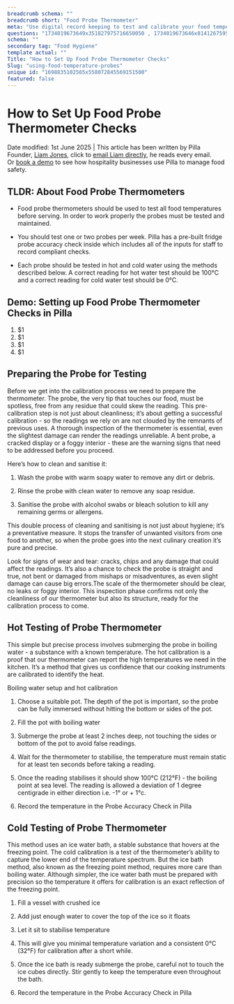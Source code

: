 ```yaml
---
breadcrumb schema: ""
breadcrumb short: "Food Probe Thermometer"
meta: "Use digital record keeping to test and calibrate your food temperature probes. "
questions: "1734019673649x351827975716650050 , 1734019673646x814126759514640600 , 1734019668802x878299645490529000 , 1734019668737x716752198749315300 , 1734019668719x809232086135337100 , 1734019668720x264208347797424200 , 1734019668712x605693406275106000 , 1734019664111x807757715247392500 , 1734019663903x942661327946382100 , 1734019663898x731775003404538500 , 1734019663896x902012637296258000 , 1734019663810x673205654116870300 , 1734019659041x170404359994106980 , 1734019658778x115786853590387420"
schema: ""
secondary tag: "Food Hygiene"
template actual: ""
Title: "How to Set Up Food Probe Thermometer Checks"
Slug: "using-food-temperature-probes"
unique id: "1698835102565x558072845569151500"
featured: false
---
```


# How to Set Up Food Probe Thermometer Checks

 Date modified: 1st June 2025 | This article has been written by Pilla Founder,&nbsp;[Liam Jones](https://yourpilla.com/profile/liam-jones), click to&nbsp;[email Liam directly](mailto:liam@yourpilla.com), he reads every email. Or&nbsp;[book a demo](https://calendly.com/pilla/demo)&nbsp;to see how hospitality businesses use Pilla to manage food safety.

 ## TLDR: About&nbsp;Food Probe Thermometers

 - Food probe thermometers should be used to test all food temperatures before serving. In order to work properly the probes must be tested and maintained.

 - You should test one or two probes per week.&nbsp;Pilla has a pre-built fridge probe accuracy check inside which includes all of the inputs for staff to record compliant checks.
- Each probe should be tested in hot and cold water using the methods described below. A correct reading for hot water test should be&nbsp;100°C and a correct reading for cold water test should be&nbsp;0°C.

 ## Demo: Setting up Food Probe Thermometer Checks in Pilla

 1. $1
2. $1
3. $1
4. $1

  ## Preparing the Probe for Testing&nbsp;

 Before we get into the calibration process we need to prepare the thermometer. The probe, the very tip that touches our food, must be spotless, free from any residue that could skew the reading. This pre-calibration step is not just about cleanliness; it’s about getting a successful calibration - so the readings we rely on are not clouded by the remnants of previous uses.
 A thorough inspection of the thermometer is essential, even the slightest damage can render the readings unreliable. A bent probe, a cracked display or a foggy interior - these are the warning signs that need to be addressed before you proceed. 

 Here’s how to clean and sanitise it:

 1. Wash the probe with warm soapy water to remove any dirt or debris.

 2. Rinse the probe with clean water to remove any soap residue.

 3. Sanitise the probe with alcohol swabs or bleach solution to kill any remaining germs or allergens.

 This double process of cleaning and sanitising is not just about hygiene; it’s a preventative measure. It stops the transfer of unwanted visitors from one food to another, so when the probe goes into the next culinary creation it’s pure and precise.

 Look for signs of wear and tear: cracks, chips and any damage that could affect the readings. It’s also a chance to check the probe is straight and true, not bent or damaged from mishaps or misadventures, as even slight damage can cause big errors.The scale of the thermometer should be clear, no leaks or foggy interior. This inspection phase confirms not only the cleanliness of our thermometer but also its structure, ready for the calibration process to come.

 ## Hot Testing of Probe Thermometer

 This simple but precise process involves submerging the probe in boiling water - a substance with a known temperature. The hot calibration is a proof that our thermometer can report the high temperatures we need in the kitchen. It’s a method that gives us confidence that our cooking instruments are calibrated to identify the heat.

  Boiling water setup and hot calibration

 1. Choose a suitable pot.&nbsp;The depth of the pot is important, so the probe can be fully immersed without hitting the bottom or sides of the pot.

 2. Fill the pot with boiling water

 3. Submerge the probe at least 2 inches deep, not touching the sides or bottom of the pot to avoid false readings. 

 4. Wait for the thermometer to stabilise, the temperature must remain static for at least ten seconds before taking a reading. 

 5. Once the reading stabilises it should show 100°C (212°F) - the boiling point at sea level. The reading is allowed a deviation of 1 degree centigrade in either direction i.e. -1° or + 1°c.

 6. Record the temperature in the Probe Accuracy Check in Pilla

 ## Cold Testing of Probe Thermometer

 This method uses an ice water bath, a stable substance that hovers at the freezing point. The cold calibration is a test of the thermometer’s ability to capture the lower end of the temperature spectrum.
But the ice bath method, also known as the freezing point method, requires more care than boiling water.  Although simpler, the ice water bath must be prepared with precision so the temperature it offers for calibration is an exact reflection of the freezing point.

 1. Fill a vessel with crushed ice

 2. Add just enough water to cover the top of the ice so it floats

 3. Let it sit to stabilise temperature

 4. This will give you minimal temperature variation and a consistent 0°C (32°F) for calibration after a short while. 

 5. Once the ice bath is ready submerge the probe, careful not to touch the ice cubes directly. Stir gently to keep the temperature even throughout the bath. 

 6. Record the temperature in the Probe Accuracy Check in Pilla